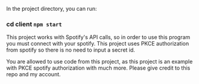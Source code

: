 In the project directory, you can run:

### cd client `npm start`

This project works with Spotify's API calls, so in order to use this program you must connect with your spotify.
This project uses PKCE authorization from spotify so there is no need to input a secret id.

You are allowed to use code from this project, as this project is an example with PKCE spotify authorization with much more.
Please give credit to this repo and my account.
